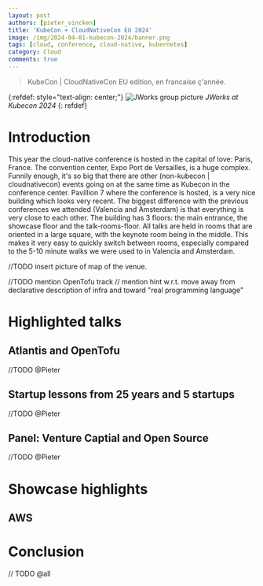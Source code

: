 ```yaml
---
layout: post
authors: [pieter_vincken]
title: 'KubeCon + CloudNativeCon EU 2024'
image: /img/2024-04-01-kubecon-2024/banner.png
tags: [cloud, conference, cloud-native, kubernetes]
category: Cloud
comments: true
---
```


> KubeCon \| CloudNativeCon EU edition, en francaise ç'année. 

{:refdef: style="text-align: center;"}
<img src="{{ '/img/2024-04-01-kubecon-2024/group-picture.jpg' | prepend: site.baseurl }}" alt="JWorks group picture" class="image" style="margin:0px auto; max-width:100%">
_JWorks at Kubecon 2024_
{: refdef}

# Introduction

This year the cloud-native conference is hosted in the capital of love: Paris, France. 
The convention center, Expo Port de Versailles, is a huge complex. 
Funnily enough, it's so big that there are other (non-kubecon | cloudnativecon) events going on at the same time as Kubecon in the conference center. 
Pavillion 7 where the conference is hosted, is a very nice building which looks very recent. 
The biggest difference with the previous conferences we attended (Valencia and Amsterdam) is that everything is very close to each other. 
The building has 3 floors: the main entrance, the showcase floor and the talk-rooms-floor. 
All talks are held in rooms that are oriented in a large square, with the keynote room being in the middle. 
This makes it very easy to quickly switch between rooms, especially compared to the 5-10 minute walks we were used to in Valencia and Amsterdam. 

//TODO insert picture of map of the venue. 

//TODO mention OpenTofu track
// mention hint w.r.t. move away from declarative description of infra and toward "real programming language"

# Highlighted talks

## Atlantis and OpenTofu
//TODO @Pieter

## Startup lessons from 25 years and 5 startups
//TODO @Pieter

## Panel: Venture Captial and Open Source
//TODO @Pieter

# Showcase highlights

## AWS

# Conclusion
// TODO @all